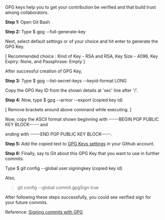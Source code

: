 GPG keys help you to get your contribution be verified and that build trust among collaborators.

**Step 1:** Open Git Bash

**Step 2:** Type 
$ gpg --full-generate-key

Next, select default settings or of your choice and hit enter to generate the GPG Key.

[ Recommended choice : Kind of Key - RSA and RSA, Key Size - 4096, Key Expiry: None, and Passphrase: Empty ]

After successful creation of GPG Key,

**Step 3:** Type 
$ gpg --list-secret-keys --keyid-format LONG

Copy the GPG Key ID from the shown details at 'sec' line after '/'.

**Step 4:** Now, type
$ gpg --armor --export (copied key id)

[ Remove brackets around above command while executing. ]

Now, copy the ASCII format shown beginning with -----BEGIN PGP PUBLIC KEY BLOCK----- and 

ending with -----END PGP PUBLIC KEY BLOCK-----.

**Step 5:** Add the copied text to [GPG Keys settings](https://github.com/settings/keys) in your Github account.

**Step 6:** Finally, say to Git about this GPG Key that you want to use in further commits.

Type
$ git config --global user.signingkey (copied key id)

Also,

> git config --global commit.gpgSign true

After following these steps successfully, you could see verified sign for your future commits.



Reference: [Signing commits with GPG](https://help.github.com/articles/signing-commits-with-gpg/)
